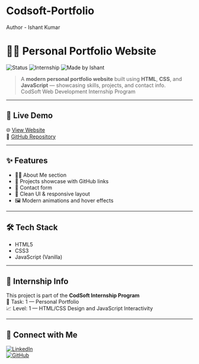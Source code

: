 # Codsoft-Portfolio
Author - Ishant Kumar
# 👨‍💻 Personal Portfolio Website

![Status](https://img.shields.io/badge/Live%20Demo-Available-00bfff?style=flat-square&logo=githubpages)
![Internship](https://img.shields.io/badge/Task%201-Level%201-orange?style=flat-square&logo=codersrank)
![Made by Ishant](https://img.shields.io/badge/Made%20by-Ishant%20Kumar-blueviolet?style=flat-square)

> A **modern personal portfolio website** built using **HTML**, **CSS**, and **JavaScript** — showcasing skills, projects, and contact info.  
> CodSoft Web Development Internship Program

---

## 🚀 Live Demo

🌐 [View Website](https://anirban4ru.github.io/Codsoft-Portfolio/)  
📂 [GitHub Repository](https://github.com/Ishantcode/Codsoft-Portfolio.git)

---

## ✨ Features

- 🧑‍💼 About Me section  
- 💼 Projects showcase with GitHub links  
- 📧 Contact form  
- 🎨 Clean UI & responsive layout  
- 🖼️ Modern animations and hover effects

---

## 🛠️ Tech Stack

- HTML5  
- CSS3  
- JavaScript (Vanilla)

---

## 📌 Internship Info

This project is part of the **CodSoft Internship Program**  
📁 Task: 1 — Personal Portfolio  
📈 Level: 1 — HTML/CSS Design and JavaScript Interactivity

---

## 🤝 Connect with Me

[![LinkedIn](https://img.shields.io/badge/LinkedIn-Ishant%20Kumar-blue?style=flat-square&logo=linkedin)](https://www.linkedin.com/in/ishant-kumar-0827b2321)  
[![GitHub](https://img.shields.io/badge/GitHub-Ishantcode-black?style=flat-square&logo=github)](https://github.com/Ishantcode)
